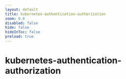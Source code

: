 ```yaml
---
layout: default 
title: kubernetes-authentication-authorization  
zoom: 0.6   
disabled: false 
hide: false 
hideInToc: false    
preload: true   
---
```



# kubernetes-authentication-authorization   

